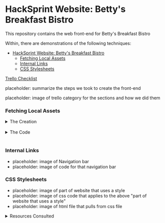 # HackSprint Website: Betty's Breakfast Bistro

This repository contains the web front-end for Betty's Breakfast Bistro

Within, there are demonstrations of the following techniques:

- [HackSprint Website: Betty's Breakfast Bistro](#hacksprint-website-bettys-breakfast-bistro)
    - [Fetching Local Assets](#fetching-local-assets)
    - [Internal Links](#internal-links)
    - [CSS Stylesheets](#css-stylesheets)

[Trello Checklist](https://trello.com/b/0zztTMTw/ndhlovu-rosencutter-hacksprint)


placeholder: summarize the steps we took to create the front-end

placeholder: image of trello category for the sections and how we did them


### Fetching Local Assets
<p align="left">
    <details>
        <summary>The Creation</summary>
        <img src="Assets/Images/README_images/fetch_local_asset_asset.PNG" width="400\"/>
    </details>
<br>
    <details>
        <summary>The Code</summary>
        <img src="Assets/Images/README_images/fetch_local_asset_fetch.PNG" width="400\"/>
    </details>
  <img src="" width="400\"/>
</p>

### Internal Links
* placeholder: image of Navigation bar
* placeholder: image of code for that navigation bar

### CSS Stylesheets
* placeholder: image of part of website that uses a style
* placeholder: image of css code that applies to the above "part of website that uses a style"
* placeholder: image of html file that pulls from css file

<details>
    <summary>Resources Consulted</summary>
    <ul>
        <li>[creating image grids](https://www.w3schools.com/howto/howto_js_image_grid.asp)</li>
    </ul>
</details>
